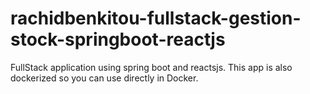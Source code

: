 # rachidbenkitou-fullstack-gestion-stock-springboot-reactjs
FullStack application using spring boot and reactsjs. This app is also dockerized  so you can use directly in Docker.

